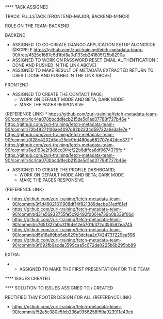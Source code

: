 ****                                                                     TASK ASSIGNED

TRACK: FULLSTACK (FRONTEND-MAJOR; BACKEND-MINOR)

ROLE ON THE TEAM: BACKEND

BACKEND:

  * ASSIGNED TO CO-CREATE DJANGO APPLICATION SETUP ALONGSIDE @KCPELE https://github.com/zuri-training/fetch-metadata-team-90/tree/4525e1687c6d1fbf8a0d133cb241805f25b8290a
  * ASSIGNED TO WORK ON PASSWORD RESET EMAIL AUTHENTICATION ( DONE AND PUSHED IN THE LINK ABOVE)
  * ASSIGNED TO MAKE RESULT OF METADATA EXTRACTED RETURN TO USER ( DONE AND PUSHED IN THE LINK ABOVE)
  
FRONTEND:
  
  * ASSIGNED TO CREATE THE CONTACT PAGE;
    *  WORK ON DEFAULT MODE AND BETA; DARK MODE
    *  MAKE THE PAGES RESPONSIVE

{REFERENCE LINK}
    * https://github.com/zuri-training/fetch-metadata-team-90/commit/4c44a070bbcddfecb215de5d1ad07788f727b46e
    * https://github.com/zuri-training/fetch-metadata-team-90/commit/72b48271106ae4097d92b2334d59732a6e3a1e7e
    * https://github.com/zuri-training/fetch-metadata-team-90/commit/0f28c4202d5dc25dc0bd480ea682707d42dcc377
    * https://github.com/zuri-training/fetch-metadata-team-90/commit/6ed163e2f3d6cc0f4cf22b6dffca6df0674376fc
    * https://github.com/zuri-training/fetch-metadata-team-90/commit/4c44a070bbcddfecb215de5d1ad07788f727b46e
 
  * ASSIGNED TO CREATE THE PROFILE DASHBOARD;
    *  WORK ON DEFAULT MODE AND BETA; DARK MODE
    *  MAKE THE PAGES RESPONSIVE

{REFERENCE LINK}
* https://github.com/zuri-training/fetch-metadata-team-90/commit/3f1d49021611908df14f821389dacbe31edf81ef
* https://github.com/zuri-training/fetch-metadata-team-90/commit/d31e56932755fe5c92492fd061e739b0b339f06d
* https://github.com/zuri-training/fetch-metadata-team-90/commit/c7651327a0c3f164e12e5701b372c356562ea745
* https://github.com/zuri-training/fetch-metadata-team-90/commit/d5e16a69bb5eb629b3dcfaa2c7424737229ea596
* https://github.com/zuri-training/fetch-metadata-team-90/commit/8f092fb9acda3599caa5c672de0225b6b295bb89

EXTRA:
  
   * * ASSIGNED TO MAKE THE FIRST PRESENTATION FOR THE TEAM


****                                                    ISSUES CREATED





****                                                    SOLUTION TO ISSUES ASSIGNED TO / CREATED

RECTIFIED THW FOOTER DESIGN FOR ALL 
{REFERENCE LINK}
* https://github.com/zuri-training/fetch-metadata-team-90/commit/f52a5c380e5fcb236a9356258f59a923911e43cb

